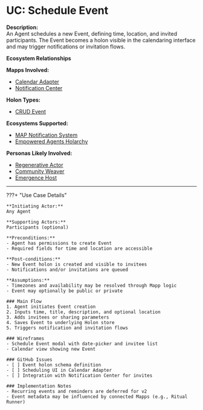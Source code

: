 # UC: Schedule Event

**Description:**  
An Agent schedules a new Event, defining time, location, and invited participants. The Event becomes a holon visible in the calendaring interface and may trigger notifications or invitation flows.

**Ecosystem Relationships**

**Mapps Involved:**
- [Calendar Adapter](../mapps/calendar-adapter.md)
- [Notification Center](../mapps/notification-center.md)

**Holon Types:**
- [CRUD Event](../holon-types.md#event)

**Ecosystems Supported:**
- [MAP Notification System](../ecosystem-activation.md#1-empowered-agents-holarchy)
- [Empowered Agents Holarchy](../ecosystem-activation.md#1-empowered-agents-holarchy)

**Personas Likely Involved:**
- [Regenerative Actor](../personas/regenerative-actor.md)
- [Community Weaver](../personas/community-weaver.md)
- [Emergence Host](../personas/emergence-host.md)

---

???+ "Use Case Details"

    **Initiating Actor:**  
    Any Agent

    **Supporting Actors:**  
    Participants (optional)

    **Preconditions:**  
    - Agent has permissions to create Event
    - Required fields for time and location are accessible

    **Post-conditions:**  
    - New Event holon is created and visible to invitees
    - Notifications and/or invitations are queued

    **Assumptions:**  
    - Timezones and availability may be resolved through Mapp logic
    - Event may optionally be public or private

    ### Main Flow
    1. Agent initiates Event creation
    2. Inputs time, title, description, and optional location
    3. Adds invitees or sharing parameters
    4. Saves Event to underlying Holon store
    5. Triggers notification and invitation flows

    ### Wireframes
    - Schedule Event modal with date-picker and invitee list
    - Calendar view showing new Event

    ### GitHub Issues
    - [ ] Event holon schema definition
    - [ ] Scheduling UI in Calendar Adapter
    - [ ] Integration with Notification Center for invites

    ### Implementation Notes
    - Recurring events and reminders are deferred for v2
    - Event metadata may be influenced by connected Mapps (e.g., Ritual Runner)